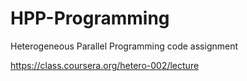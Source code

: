 HPP-Programming
===============

Heterogeneous Parallel Programming code assignment

https://class.coursera.org/hetero-002/lecture
